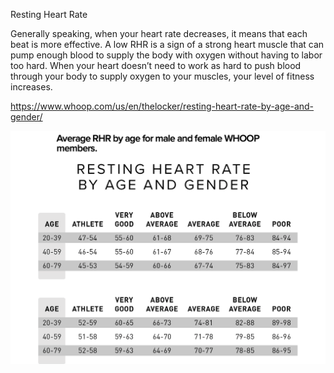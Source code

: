 Resting Heart Rate

Generally speaking, when your heart rate decreases, it means that each beat is more effective. A low RHR is a sign of a strong heart muscle that can pump enough blood to supply the body with oxygen without having to labor too hard. When your heart doesn’t need to work as hard to push blood through your body to supply oxygen to your muscles, your level of fitness increases.  

https://www.whoop.com/us/en/thelocker/resting-heart-rate-by-age-and-gender/

![alt text](restingHeartRate.png)